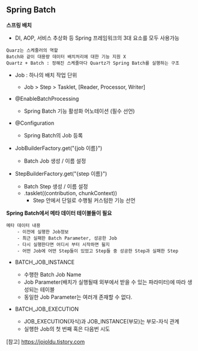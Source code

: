 ## Spring Batch

**스프링 배치**    
* DI, AOP, 서비스 추상화 등 Spring 프레임워크의 3대 요소를 모두 사용가능
```
Quarz는 스케줄러의 역할
Batch와 같이 대용량 데이터 배치처리에 대한 기능 지원 X 
Quartz + Batch : 정해진 스케줄마다 Quartz가 Spring Batch를 실행하는 구조
```

* Job : 하나의 배치 작업 단위
    + Job > Step > Tasklet, [Reader, Processor, Writer]


* @EnableBatchProcessing
    + Spring Batch 기능 활성화 어노테이션 (필수 선언)
* @Configuration
    + Spring Batch의 Job 등록
* JobBuilderFactory.get("{job 이름}")
    + Batch Job 생성 / 이름 설정
* StepBuilderFactory.get("{step 이름}")
    + Batch Step 생성 / 이름 설정
    + .tasklet((contribution, chunkContext))
        * Step 안에서 단일로 수행될 커스텀한 기능 선언
        

**Spring Batch에서 메타 데이터 테이블들이 필요**
```
메타 데이터 내용
    - 이전에 실행한 Job정보
    - 최근 실패한 Batch Parameter, 성공한 Job
    - 다시 실행한다면 어디서 부터 시작하면 될지
    - 어떤 Job에 어떤 Step들이 있었고 Step들 중 성공한 Step과 실패한 Step 
```

* BATCH_JOB_INSTANCE
    + 수행한 Batch Job Name
    + Job Parameter(배치가 실행될때 외부에서 받을 수 있는 파라미터)에 따라 생성되는 테이블
    + 동일한 Job Parameter는 여러개 존재할 수 없다.

* BATCH_JOB_EXECUTION
    + JOB_EXECUTION(자식)과 JOB_INSTANCE(부모)는 부모-자식 관계
    + 실행한 Job의 첫 번째 혹은 다음번 시도





[참고]
https://jojoldu.tistory.com        
